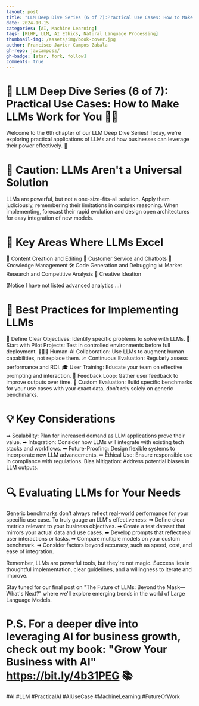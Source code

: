 ```yaml
---
layout: post
title: "LLM Deep Dive Series (6 of 7):Practical Use Cases: How to Make LLMs Work for You"
date: 2024-10-15
categories: [AI, Machine Learning]
tags: [RLHF, LLM, AI Ethics, Natural Language Processing]
thumbnail-img: /assets/img/book-cover.jpg
author: Francisco Javier Campos Zabala
gh-repo: javcamposz/
gh-badge: [star, fork, follow]
comments: true
---
```


# 🚨 LLM Deep Dive Series (6 of 7): Practical Use Cases: How to Make LLMs Work for You 💼🤖

Welcome to the 6th chapter of our LLM Deep Dive Series! Today, we're exploring practical applications of LLMs and how businesses can leverage their power effectively. 🚀

# 🚧 Caution: LLMs Aren't a Universal Solution

LLMs are powerful, but not a one-size-fits-all solution. Apply them judiciously, remembering their limitations in complex reasoning. When implementing, forecast their rapid evolution and design open architectures for easy integration of new models.

# 🔹 Key Areas Where LLMs Excel

📝 Content Creation and Editing
💬 Customer Service and Chatbots
🧠 Knowledge Management
🛠️ Code Generation and Debugging
📊 Market Research and Competitive Analysis
🎨 Creative Ideation

(Notice I have not listed advanced analytics ...)

# 🔹 Best Practices for Implementing LLMs

🎯 Define Clear Objectives: Identify specific problems to solve with LLMs.
🧪 Start with Pilot Projects: Test in controlled environments before full deployment.
🧑‍🤝‍🧑 Human-AI Collaboration: Use LLMs to augment human capabilities, not replace them.
📈 Continuous Evaluation: Regularly assess performance and ROI.
🎓 User Training: Educate your team on effective prompting and interaction.
🔄 Feedback Loop: Gather user feedback to improve outputs over time.
🎯 Custom Evaluation: Build specific benchmarks for your use cases with your exact data, don't rely solely on generic benchmarks.

# 💡 Key Considerations
➡ Scalability: Plan for increased demand as LLM applications prove their value.
➡ Integration: Consider how LLMs will integrate with existing tech stacks and workflows.
➡ Future-Proofing: Design flexible systems to incorporate new LLM advancements.
➡ Ethical Use: Ensure responsible use in compliance with regulations.
Bias Mitigation: Address potential biases in LLM outputs.

# 🔍 Evaluating LLMs for Your Needs

Generic benchmarks don't always reflect real-world performance for your specific use case. To truly gauge an LLM's effectiveness:
➡ Define clear metrics relevant to your business objectives.
➡ Create a test dataset that mirrors your actual data and use cases.
➡ Develop prompts that reflect real user interactions or tasks.
➡ Compare multiple models on your custom benchmark.
➡ Consider factors beyond accuracy, such as speed, cost, and ease of integration.

Remember, LLMs are powerful tools, but they're not magic. Success lies in thoughtful implementation, clear guidelines, and a willingness to iterate and improve.

Stay tuned for our final post on "The Future of LLMs: Beyond the Mask—What's Next?" where we'll explore emerging trends in the world of Large Language Models.

# P.S. For a deeper dive into leveraging AI for business growth, check out my book: "Grow Your Business with AI" https://bit.ly/4b31PEG 📚
#AI #LLM #PracticalAI #AIUseCase #MachineLearning #FutureOfWork